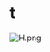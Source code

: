 # t

![H.png](https://github.com/Tan12d/Oracle-Database-Problems/assets/100254217/a556f7cf-ae1e-46b3-b09c-af715c8dbad1)
